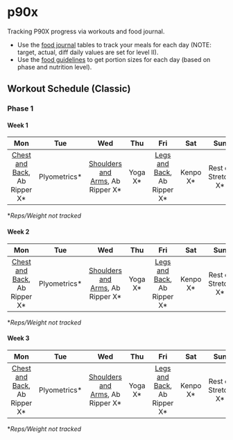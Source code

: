 # p90x
Tracking P90X progress via workouts and food journal.

* Use the [food journal](/food-journal.md) tables to track your meals for each day (NOTE: target, actual, diff daily values are set for level II).
* Use the [food guidelines](/food-guidelines.md) to get portion sizes for each day (based on phase and nutrition level).

## Workout Schedule (Classic)

### Phase 1
#### Week 1
|Mon|Tue|Wed|Thu|Fri|Sat|Sun|
|:---:|:---:|:---:|:---:|:---:|:---:|:---:|
|[Chest and Back](/chest-and-back.md), Ab Ripper X\*|Plyometrics\*|[Shoulders and Arms](/shoulders-and-arms.md), Ab Ripper X\*|Yoga X\*|[Legs and Back](/legs-and-back.md), Ab Ripper X\*|Kenpo X\*|Rest or Stretch X\*|

&ast;*Reps/Weight not tracked*

#### Week 2
|Mon|Tue|Wed|Thu|Fri|Sat|Sun|
|:---:|:---:|:---:|:---:|:---:|:---:|:---:|
|[Chest and Back](/chest-and-back.md), Ab Ripper X\*|Plyometrics\*|[Shoulders and Arms](/shoulders-and-arms.md), Ab Ripper X\*|Yoga X\*|[Legs and Back](/legs-and-back.md), Ab Ripper X\*|Kenpo X\*|Rest or Stretch X\*|

&ast;*Reps/Weight not tracked*

#### Week 3
|Mon|Tue|Wed|Thu|Fri|Sat|Sun|
|:---:|:---:|:---:|:---:|:---:|:---:|:---:|
|[Chest and Back](/chest-and-back.md), Ab Ripper X\*|Plyometrics\*|[Shoulders and Arms](/shoulders-and-arms.md), Ab Ripper X\*|Yoga X\*|[Legs and Back](/legs-and-back.md), Ab Ripper X\*|Kenpo X\*|Rest or Stretch X\*|

&ast;*Reps/Weight not tracked*

